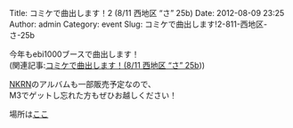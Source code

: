 Title: コミケで曲出します！2 (8/11 西地区 “さ” 25b)
Date: 2012-08-09 23:25
Author: admin
Category: event
Slug: コミケで曲出します!2-811-西地区-さ-25b

今年もebi1000ブースで曲出します！  
(関連記事:[コミケで曲出します！(8/11 西地区 “さ”
25b](http://blog.ca54makske.com/?p=13167)))

[NKRN](http://nkrn.bandcamp.com/)のアルバムも一部販売予定なので、  
M3でゲットし忘れた方もぜひお越しください！

場所は[ここ](http://twitcmap.jp/?id=0082-2-SAh-25-b)
